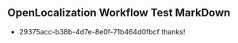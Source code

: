 ## OpenLocalization Workflow Test MarkDown
* 29375acc-b38b-4d7e-8e0f-71b464d0fbcf thanks!

<!--HONumber=Sep16_HO1-->


